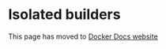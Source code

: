 # Isolated builders

This page has moved to [Docker Docs website](https://docs.docker.com/build/ci/github-actions/examples/#isolated-builders)
